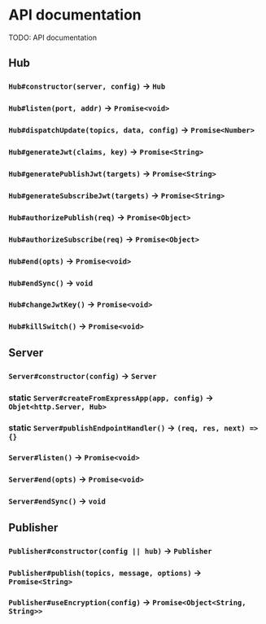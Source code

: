 # API documentation

TODO: API documentation

## Hub

### `Hub#constructor(server, config)` -> `Hub`

### `Hub#listen(port, addr)` -> `Promise<void>`

### `Hub#dispatchUpdate(topics, data, config)` -> `Promise<Number>`

### `Hub#generateJwt(claims, key)` -> `Promise<String>`

### `Hub#generatePublishJwt(targets)` -> `Promise<String>`

### `Hub#generateSubscribeJwt(targets)` -> `Promise<String>`

### `Hub#authorizePublish(req)` -> `Promise<Object>`

### `Hub#authorizeSubscribe(req)` -> `Promise<Object>`

### `Hub#end(opts)` -> `Promise<void>`

### `Hub#endSync()` -> `void`

### `Hub#changeJwtKey()` -> `Promise<void>`

### `Hub#killSwitch()` -> `Promise<void>`

## Server

### `Server#constructor(config)` -> `Server`

### static `Server#createFromExpressApp(app, config)` -> `Objet<http.Server, Hub>`

### static `Server#publishEndpointHandler()` -> `(req, res, next) => {}`

### `Server#listen()` -> `Promise<void>`

### `Server#end(opts)` -> `Promise<void>`

### `Server#endSync()` -> `void`

## Publisher

### `Publisher#constructor(config || hub)` -> `Publisher`

### `Publisher#publish(topics, message, options)` -> `Promise<String>`

### `Publisher#useEncryption(config)` -> `Promise<Object<String, String>>`
